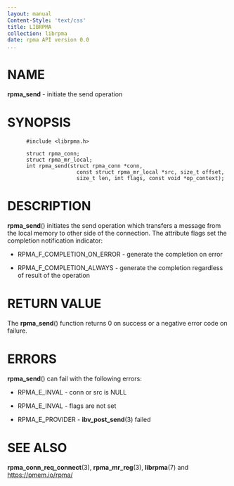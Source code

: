 ```yaml
---
layout: manual
Content-Style: 'text/css'
title: LIBRPMA
collection: librpma
date: rpma API version 0.0
...
```


[comment]: <> (SPDX-License-Identifier: BSD-3-Clause)
[comment]: <> (Copyright 2020, Intel Corporation)

NAME
====

**rpma\_send** - initiate the send operation

SYNOPSIS
========

          #include <librpma.h>

          struct rpma_conn;
          struct rpma_mr_local;
          int rpma_send(struct rpma_conn *conn,
                          const struct rpma_mr_local *src, size_t offset,
                          size_t len, int flags, const void *op_context);

DESCRIPTION
===========

**rpma\_send**() initiates the send operation which transfers a message
from the local memory to other side of the connection. The attribute
flags set the completion notification indicator:

-   RPMA\_F\_COMPLETION\_ON\_ERROR - generate the completion on error

-   RPMA\_F\_COMPLETION\_ALWAYS - generate the completion regardless of
    result of the operation

RETURN VALUE
============

The **rpma\_send**() function returns 0 on success or a negative error
code on failure.

ERRORS
======

**rpma\_send**() can fail with the following errors:

-   RPMA\_E\_INVAL - conn or src is NULL

-   RPMA\_E\_INVAL - flags are not set

-   RPMA\_E\_PROVIDER - **ibv\_post\_send**(3) failed

SEE ALSO
========

**rpma\_conn\_req\_connect**(3), **rpma\_mr\_reg**(3), **librpma**(7)
and https://pmem.io/rpma/
